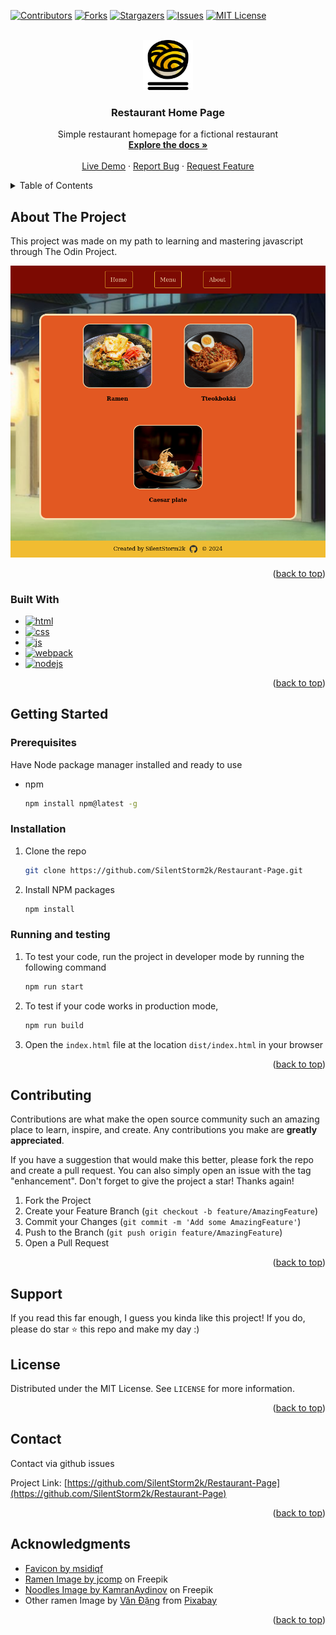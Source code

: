 <!-- Copyright notice for this README.md template -->

<!-- MIT License

Copyright (c) 2021 Othneil Drew

Permission is hereby granted, free of charge, to any person obtaining a copy
of this software and associated documentation files (the "Software"), to deal
in the Software without restriction, including without limitation the rights
to use, copy, modify, merge, publish, distribute, sublicense, and/or sell
copies of the Software, and to permit persons to whom the Software is
furnished to do so, subject to the following conditions:

The above copyright notice and this permission notice shall be included in all
copies or substantial portions of the Software.

THE SOFTWARE IS PROVIDED "AS IS", WITHOUT WARRANTY OF ANY KIND, EXPRESS OR
IMPLIED, INCLUDING BUT NOT LIMITED TO THE WARRANTIES OF MERCHANTABILITY,
FITNESS FOR A PARTICULAR PURPOSE AND NONINFRINGEMENT. IN NO EVENT SHALL THE
AUTHORS OR COPYRIGHT HOLDERS BE LIABLE FOR ANY CLAIM, DAMAGES OR OTHER
LIABILITY, WHETHER IN AN ACTION OF CONTRACT, TORT OR OTHERWISE, ARISING FROM,
OUT OF OR IN CONNECTION WITH THE SOFTWARE OR THE USE OR OTHER DEALINGS IN THE
SOFTWARE. -->


<a name="readme-top"></a>

<!-- PROJECT SHIELDS -->
<!--
*** I'm using markdown "reference style" links for readability.
*** Reference links are enclosed in brackets [ ] instead of parentheses ( ).
*** See the bottom of this document for the declaration of the reference variables
*** for contributors-url, forks-url, etc. This is an optional, concise syntax you may use.
*** https://www.markdownguide.org/basic-syntax/#reference-style-links
-->
[![Contributors][contributors-shield]][contributors-url]
[![Forks][forks-shield]][forks-url]
[![Stargazers][stars-shield]][stars-url]
[![Issues][issues-shield]][issues-url]
[![MIT License][license-shield]][license-url]

<!-- PROJECT LOGO -->
<br />
<div align="center">
  <a href="https://github.com/SilentStorm2k/Restaurant-Page">
    <img src="src/images/favicon.png" alt="Logo" width="80" height="80">
  </a>

<h3 align="center">Restaurant Home Page</h3>

  <p align="center">
    Simple restaurant homepage for a fictional restaurant
    <br />
    <a href="https://github.com/SilentStorm2k/Restaurant-Page"><strong>Explore the docs »</strong></a>
    <br />
    <br />
    <a href="https://silentstorm2k.github.io/Restaurant-Page">Live Demo</a>
    ·
    <a href="https://github.com/SilentStorm2k/Restaurant-Page/issues">Report Bug</a>
    ·
    <a href="https://github.com/SilentStorm2k/Restaurant-Page/issues">Request Feature</a>
  </p>
</div>



<!-- TABLE OF CONTENTS -->
<details>
  <summary>Table of Contents</summary>
  <ol>
    <li>
      <a href="#about-the-project">About The Project</a>
      <ul>
        <li><a href="#built-with">Built With</a></li>
      </ul>
    </li>
    <li>
      <a href="#getting-started">Getting Started</a>
      <ul>
        <li><a href="#prerequisites">Prerequisites</a></li>
        <li><a href="#installation">Installation</a></li>
        <li><a href="#running-and-testing">Running and Testing</a></li>
      </ul>
    </li>
    <li><a href="#contributing">Contributing</a></li>
    <li><a href="#license">License</a></li>
    <li><a href="#contact">Contact</a></li>
    <li><a href="#acknowledgments">Acknowledgments</a></li>
  </ol>
</details>



<!-- ABOUT THE PROJECT -->
## About The Project

This project was made on my path to learning and mastering javascript through The Odin Project.

[![Product Name Screen Shot][product-screenshot]](https://example.com)


<p align="right">(<a href="#readme-top">back to top</a>)</p>



### Built With

* [![html][html]][html-url]
* [![css][css]][css-url]
* [![js][js]][js-url]
* [![webpack][webpack]][webpack-url]
* [![nodejs][nodejs]][nodejs-url]

<p align="right">(<a href="#readme-top">back to top</a>)</p>



<!-- GETTING STARTED -->
## Getting Started

### Prerequisites

Have Node package manager installed and ready to use
* npm
  ```sh
  npm install npm@latest -g
  ```

### Installation

1. Clone the repo
   ```sh
   git clone https://github.com/SilentStorm2k/Restaurant-Page.git
   ```
2. Install NPM packages
   ```sh
   npm install
   ```

### Running and testing

1. To test your code, run the project in developer mode by running the following command
   ```sh
   npm run start
   ```
2. To test if your code works in production mode, 
   ```sh
   npm run build
   ```
3. Open the `index.html` file at the location `dist/index.html` in your browser 

<p align="right">(<a href="#readme-top">back to top</a>)</p>



<!-- CONTRIBUTING -->
## Contributing

Contributions are what make the open source community such an amazing place to learn, inspire, and create. Any contributions you make are **greatly appreciated**.

If you have a suggestion that would make this better, please fork the repo and create a pull request. You can also simply open an issue with the tag "enhancement".
Don't forget to give the project a star! Thanks again!

1. Fork the Project
2. Create your Feature Branch (`git checkout -b feature/AmazingFeature`)
3. Commit your Changes (`git commit -m 'Add some AmazingFeature'`)
4. Push to the Branch (`git push origin feature/AmazingFeature`)
5. Open a Pull Request

<p align="right">(<a href="#readme-top">back to top</a>)</p>


<!-- Support -->
## Support

If you read this far enough, I guess you kinda like this project! If you do, please do star ⭐ this repo and make my day :)



<!-- LICENSE -->
## License

Distributed under the MIT License. See `LICENSE` for more information.

<p align="right">(<a href="#readme-top">back to top</a>)</p>



<!-- CONTACT -->
## Contact

Contact via github issues

Project Link: [https://github.com/SilentStorm2k/Restaurant-Page](https://github.com/SilentStorm2k/Restaurant-Page)

<p align="right">(<a href="#readme-top">back to top</a>)</p>



<!-- ACKNOWLEDGMENTS -->
## Acknowledgments

* []() <a href="https://www.freepik.com/search?format=search&last_filter=query&last_value=naruto&query=naruto&type=icon">Favicon by msidiqf</a>
* []() <a href="https://www.freepik.com/free-photo/korean-instant-noodle-tteokbokki-korean-spicy-sauce-ancient-food_13902886.htm#query=ramen&position=24&from_view=search&track=country_rows_v1&uuid=30f4e05d-1a5c-4822-b6f2-e53dc54e90fd">Ramen Image by jcomp</a> on Freepik
* []() <a href="https://www.freepik.com/free-photo/side-view-shrimp-caesar-plate-topped-with-potato-shoestrings_7184914.htm#query=ramen&position=35&from_view=search&track=country_rows_v1&uuid=30f4e05d-1a5c-4822-b6f2-e53dc54e90fd">Noodles Image by KamranAydinov</a> on Freepik
* []() Other ramen Image by <a href="https://pixabay.com/users/dangvan-5324954/?utm_source=link-attribution&utm_medium=referral&utm_campaign=image&utm_content=3227774">Văn Đặng</a> from <a href="https://pixabay.com//?utm_source=link-attribution&utm_medium=referral&utm_campaign=image&utm_content=3227774">Pixabay</a>

<p align="right">(<a href="#readme-top">back to top</a>)</p>



<!-- MARKDOWN LINKS & IMAGES -->
<!-- https://www.markdownguide.org/basic-syntax/#reference-style-links -->
[contributors-shield]: https://img.shields.io/github/contributors/SilentStorm2k/Restaurant-Page.svg?style=for-the-badge
[contributors-url]: https://github.com/SilentStorm2k/Restaurant-Page/graphs/contributors
[forks-shield]: https://img.shields.io/github/forks/SilentStorm2k/Restaurant-Page.svg?style=for-the-badge
[forks-url]: https://github.com/SilentStorm2k/Restaurant-Page/network/members
[stars-shield]: https://img.shields.io/github/stars/SilentStorm2k/Restaurant-Page.svg?style=for-the-badge
[stars-url]: https://github.com/SilentStorm2k/Restaurant-Page/stargazers
[issues-shield]: https://img.shields.io/github/issues/SilentStorm2k/Restaurant-Page.svg?style=for-the-badge
[issues-url]: https://github.com/SilentStorm2k/Restaurant-Page/issues
[license-shield]: https://img.shields.io/github/license/SilentStorm2k/Restaurant-Page.svg?style=for-the-badge
[license-url]: https://github.com/SilentStorm2k/Restaurant-Page/blob/master/LICENSE
[product-screenshot]: src/images/screenshot.png
[html]: https://img.shields.io/badge/HTML-239120?style=for-the-badge&logo=html5&logoColor=white
[html-url]: https://html5.org/
[css]: https://img.shields.io/badge/CSS-239120?&style=for-the-badge&logo=css3&logoColor=white
[css-url]: https://www.w3.org/Style/CSS/Overview.en.html
[js]: https://img.shields.io/badge/JavaScript-F7DF1E?style=for-the-badge&logo=javascript&logoColor=black
[js-url]: https://developer.mozilla.org/en-US/docs/Web/JavaScript
[nodejs]: https://img.shields.io/badge/Node.js-43853D?style=for-the-badge&logo=node.js&logoColor=white
[nodejs-url]: https://nodejs.org/en
[webpack]: https://img.shields.io/badge/webpack-%238DD6F9.svg?style=for-the-badge&logo=webpack&logoColor=black
[webpack-url]: https://webpack.js.org/
